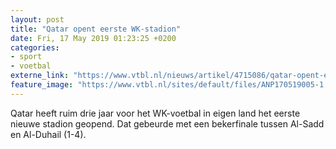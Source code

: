 ```yaml
---
layout: post
title: "Qatar opent eerste WK-stadion"
date: Fri, 17 May 2019 01:23:25 +0200
categories: 
- sport 
- voetbal 
externe_link: "https://www.vtbl.nl/nieuws/artikel/4715086/qatar-opent-eerste-wk-stadion"
feature_image: "https://www.vtbl.nl/sites/default/files/ANP170519005-1.jpg"
---
```


Qatar heeft ruim drie jaar voor het WK-voetbal in eigen land het eerste nieuwe stadion geopend. Dat gebeurde met een bekerfinale tussen Al-Sadd en Al-Duhail (1-4).
